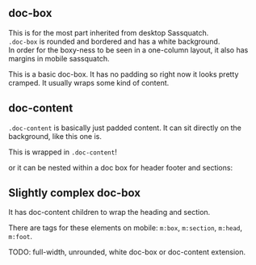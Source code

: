 
<h2 class="section-subtitle">doc-box</h2>

<p>
	This is for the most part inherited from desktop Sassquatch.<br/>
	<code>.doc-box</code> is rounded and bordered and has a white background.</br>
	In order for the boxy-ness to be seen in a one-column layout, it also has margins in mobile sassquatch.
</p>

<div class="doc-box">
	This is a basic doc-box. It has no padding so right now it looks pretty cramped. 
	It usually wraps some kind of content.
</div>

<h2 class="section-subtitle">doc-content</h2>
<div class="doc-content">
	<p><code>.doc-content</code> is basically just padded content. 
	It can sit directly on the background, like this one is.</p>
	<p>This is wrapped in <code>.doc-content</code>!</p>
	<p>or it can be nested within a doc box for header footer and sections: </p>
</div>

<div class="doc-box">
	<div class="doc-content">
		<h2>Slightly complex doc-box</h2>
	</div>
	<div class="doc-content">
		<p>It has doc-content children to wrap the heading and section.</p>
	</div>
</div>

<p class="margin-top">
	There are tags for these elements on mobile: 
	<code>m:box</code>, <code>m:section</code>, <code>m:head</code>, <code>m:foot</code>.
</p>

<p class="lighter">TODO: full-width, unrounded, white doc-box or doc-content extension.</p>